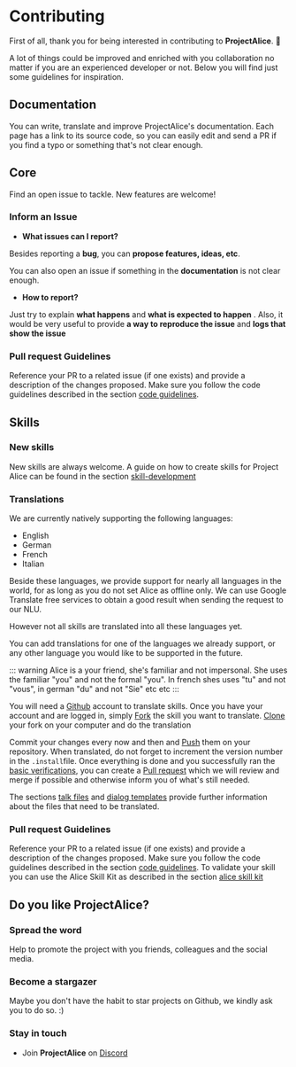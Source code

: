 # Contributing

First of all, thank you for being interested in contributing to **ProjectAlice**. 🙏 

A lot of things could be improved and enriched with you collaboration no matter if you are an experienced developer or not. Below you will find just some guidelines for inspiration.

## Documentation
You can write, translate and improve ProjectAlice's documentation. Each page has a link to its source code, so you can easily edit and send a PR if you find a typo or something that's not clear enough.

## Core
Find an open issue to tackle. New features are welcome!

### Inform an Issue
- **What issues can I report?**

Besides reporting a **bug**, you can **propose features, ideas, etc**. 

You can also open an issue if something in the **documentation** is not clear enough. 

- **How to report?**

Just try to explain **what happens** and **what is expected to happen** . Also, it would be very useful to provide **a way to reproduce the issue** and **logs that show the issue**

### Pull request Guidelines
Reference your PR to a related issue (if one exists) and provide a description of the changes proposed.
Make sure you follow the code guidelines described in the section [code guidelines](./code-guidelines).

## Skills

### New skills
New skills are always welcome. A guide on how to create skills for Project Alice can be found in the section [skill-development](../skill-development)

### Translations
We are currently natively supporting the following languages:
- English
- German
- French
- Italian

Beside these languages, we provide support for nearly all languages in the world, for as long as you do not set Alice as offline only. We can use Google Translate free services to obtain a good result when sending the request to our NLU.

However not all skills are translated into all these languages yet.

You can add translations for one of the languages we already support, or any other language you would like to be supported in the future. 

::: warning
Alice is a your friend, she's familiar and not impersonal. She uses the familiar "you" and not the formal "you". In french shes uses "tu" and not "vous", in german "du" and not "Sie" etc etc
:::


You will need a [Github](https://github.com) account to translate skills. Once you have your account and are logged in, simply [Fork](https://help.github.com/en/github/getting-started-with-github/fork-a-repo) the skill you want to translate. [Clone](https://help.github.com/en/github/creating-cloning-and-archiving-repositories/cloning-a-repository-from-github) your fork on your computer and do the translation

Commit your changes every now and then and [Push](https://help.github.com/en/github/using-git/pushing-commits-to-a-remote-repository) them on your repository. When translated, do not forget to increment the version number in the `.install`file. Once everything is done and you successfully ran the [basic verifications](../skill-development/publishing-to-skill-store.md), you can create a [Pull request](https://help.github.com/en/github/collaborating-with-issues-and-pull-requests/creating-a-pull-request-from-a-fork) which we will review and merge if possible and otherwise inform you of what's still needed. 


The sections [talk files](../skill-development/talk-file.md) and [dialog templates](../skill-development/dialog-template.md) provide further information about the files that need to be translated.

### Pull request Guidelines
Reference your PR to a related issue (if one exists) and provide a description of the changes proposed.
Make sure you follow the code guidelines described in the section [code guidelines](./code-guidelines).
To validate your skill you can use the Alice Skill Kit as described in the section [alice skill kit]()



## Do you like ProjectAlice?

### Spread the word
Help to promote the project with you friends, colleagues and the social media.

### Become a stargazer
Maybe you don't have the habit to star projects on Github, we kindly ask you to do so. :)

### Stay in touch

- Join **ProjectAlice** on [Discord](https://discord.gg/Jfcj355)
